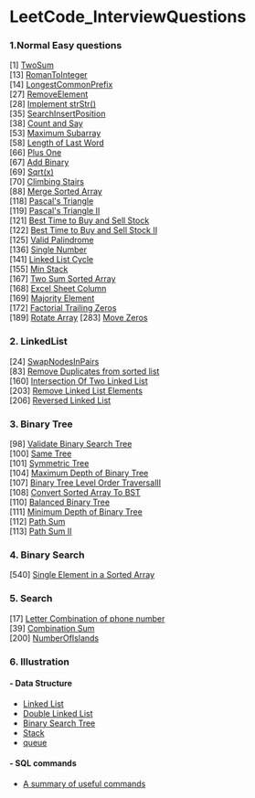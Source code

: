 # LeetCode_InterviewQuestions

### 1.Normal Easy questions<br/>
[1] [TwoSum](LeetCodeEasy/1TwoSum.py)<br/>
[13] [RomanToInteger](LeetCodeEasy/13RomanToInteger.py)<br/>
[14] [LongestCommonPrefix](LeetCodeEasy/14LongestCommonPrefix.py)<br/>
[27] [RemoveElement](LeetCodeEasy/27RemoveElement.py)<br/>
[28] [Implement strStr()](LeetCodeEasy/28ImplementstrStr.py)<br/>
[35] [SearchInsertPosition](LeetCodeEasy/35SearchInsertPosition.py)<br/>
[38] [Count and Say](LeetCodeEasy/38countAndSay.py)<br/>
[53] [Maximum Subarray](LeetCodeEasy/53MaximumSubarray.py)<br/>
[58] [Length of Last Word](LeetCodeEasy/58LengthOfLastWord.py)<br/>
[66] [Plus One](LeetCodeEasy/66PlusOne.py)<br/>
[67] [Add Binary](LeetCodeEasy/67AddBinary.py)<br/>
[69] [Sqrt(x)](LeetCodeEasy/69Sqrt.py)<br/>
[70] [Climbing Stairs](LeetCodeEasy/70ClimbingStairs.py)<br/>
[88] [Merge Sorted Array](LeetCodeEasy/88MergedSortedArray.py)<br/>
[118] [Pascal's Triangle](LeetCodeEasy/118PascalTriangle.py)<br/>
[119] [Pascal's Triangle II](LeetCodeEasy/119PascalTriangle.py)<br/>
[121] [Best Time to Buy and Sell Stock](LeetCodeEasy/121BestTimeToBuySellStock.py)<br/>
[122] [Best Time to Buy and Sell Stock II](LeetCodeEasy/122BestTimeToBuySellStock.py)<br/>
[125] [Valid Palindrome](LeetCodeEasy/125ValidPalindrome.py)<br/>
[136] [Single Number](LeetCodeEasy/136SingleNumber.py)<br/>
[141] [Linked List Cycle](LeetCodeEasy/141LinkedListCycle.py)<br/>
[155] [Min Stack](LeetCodeEasy/155MinStack.py)<br/>
[167] [Two Sum Sorted Array](LeetCodeEasy/167TwoSumSortedArray.py)<br/>
[168] [Excel Sheet Column](LeetCodeEasy/168ExcelSheetColumn.py)<br/>
[169] [Majority Element](LeetCodeEasy/169MajorityElement.py)<br/>
[172] [Factorial Trailing Zeros](LeetCodeEasy/172FactorialTrailingZeros.py)<br/>
[189] [Rotate Array](LeetCodeEasy/189RotateArray.py)
[283] [Move Zeros](LeetCodeEasy/283MoveZeros.py)

### 2. LinkedList
[24] [SwapNodesInPairs](LinkedList/24SwpNodesInPairs.py)<br/>
[83] [Remove Duplicates from sorted list](LinkedList/83RemoveDuplicatesSortedList.py)<br/>
[160] [Intersection Of Two Linked List](LinkedList/160IntersectionOfTwoLinkedList.py)<br/>
[203] [Remove Linked List Elements](LinkedList/203RemoveLinkedListElements.py)<br/>
[206] [Reversed Linked List](LinkedList/206ReverseLinkedList.py)</br>
### 3. Binary Tree
[98] [Validate Binary Search Tree](BinaryTree/98ValidateBinarySearchTree.py)<br/>
[100] [Same Tree](BinaryTree/100SameTree.py)<br/>
[101] [Symmetric Tree](BinaryTree/101SymmetricTree.py)<br/>
[104] [Maximum Depth of Binary Tree](BinaryTree/104MaxDepthOfBST.py)<br/>
[107] [Binary Tree Level Order TraversalII](BinaryTree/107BinaryTreeLevelOrderTraversal.py)<br/>
[108] [Convert Sorted Array To BST](BinaryTree/108ConvertSortedArray.py)<br/>
[110] [Balanced Binary Tree](BinaryTree/110BalancedBinaryTree.py)<br/>
[111] [Minimum Depth of Binary Tree](BinaryTree/111MinimumDepthBinaryTree.py)<br/>
[112] [Path Sum](BinaryTree/112PathSum.py)<br/>
[113] [Path Sum II](BinaryTree/113PathSumII.py)<br/>

### 4. Binary Search
[540] [Single Element in a Sorted Array](BinarySearch/540SingleElementInASortedArray.py)<br/>

### 5. Search
[17] [Letter Combination of phone number](Search/17LetterCombinationOfPhoneNumber.py)<br/>
[39] [Combination Sum](Search/39CombinationSum.py)</br>
[200] [NumberOfIslands](Search/200NumberOfIslands.py)</br>

### 6. Illustration
#### - Data Structure
   - [Linked List](dataStructure/linkedList.py)
   - [Double Linked List](dataStructure/doubleLinkedLIst.py)
   - [Binary Search Tree](dataStructure/binarySearchTree.py)
   - [Stack](LeetCodeEasy/155MinStack.py)
   - [queue](dataStructure/queue.py)
   
#### - SQL commands
   - [A summary of useful commands](SQL)


